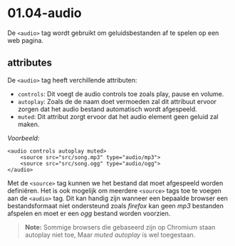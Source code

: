 <link rel="stylesheet" href="../../templates/main.css"></link>

# 01.04-audio

De ```<audio>``` tag wordt gebruikt om geluidsbestanden af te spelen op een web pagina.

## attributes


De ```<audio>``` tag heeft verchillende attributen:
- ```controls```: Dit voegt de audio controls toe zoals play, pause en volume.
- ```autoplay```: Zoals de de naam doet vermoeden zal dit attribuut ervoor zorgen dat het audio bestand automatisch wordt afgespeeld.
- ```muted```: Dit attribut zorgt ervoor dat het audio element geen geluid zal maken.


*Voorbeeld:*
```
<audio controls autoplay muted>
    <source src="src/song.mp3" type="audio/mp3">
    <source src="src/song.ogg" type="audio/ogg">
</audio>
```

Met de ```<source>``` tag kunnen we het bestand dat moet afgespeeld worden definiëren. Het is ook mogelijk om meerdere ```<source>``` tags toe te voegen aan de ```<audio>``` tag. Dit kan handig zijn wanneer een bepaalde browser een bestandsformaat niet ondersteund zoals *firefox* kan geen *mp3* bestanden afspelen en moet er een *ogg* bestand worden voorzien.

> **Note:** Sommige browsers die gebaseerd zijn op Chromium staan autoplay niet toe, Maar *muted autoplay* is wel toegestaan.